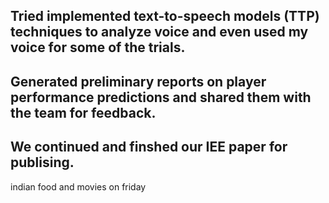 Tried implemented text-to-speech models (TTP) techniques to analyze voice and even used my voice for some of the trials.
--
Generated preliminary reports on player performance predictions and shared them with the team for feedback.
--
We continued and finshed our IEE paper for publising.
--
indian food and movies on friday
